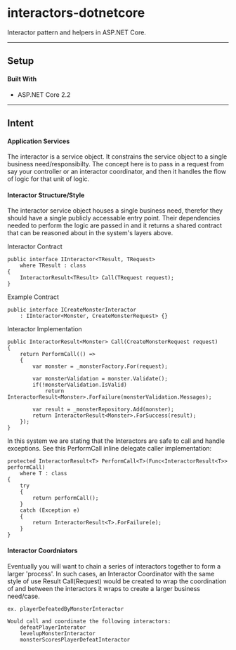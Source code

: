 # interactors-dotnetcore

Interactor pattern and helpers in ASP.NET Core.

---

## Setup

#### Built With

- ASP.NET Core 2.2

---

## Intent

#### Application Services

The interactor is a service object. It constrains the service object to a single business need/responsibilty. The concept here is to pass in a request from say your controller or an interactor coordinator, and then it handles the flow of logic for that unit of logic.

#### Interactor Structure/Style

The interactor service object houses a single business need, therefor they should have a single publicly accessable entry point. Their dependencies needed to perform the logic are passed in and it returns a shared contract that can be reasoned about in the system's layers above.

Interactor Contract
```
public interface IInteractor<TResult, TRequest>
    where TResult : class
{
    InteractorResult<TResult> Call(TRequest request);
}
```

Example Contract
```
public interface ICreateMonsterInteractor 
    : IInteractor<Monster, CreateMonsterRequest> {}
```

Interactor Implementation
```
public InteractorResult<Monster> Call(CreateMonsterRequest request)
{
    return PerformCall(() => 
    {
        var monster = _monsterFactory.For(request);

        var monsterValidation = monster.Validate();
        if(!monsterValidation.IsValid)
            return InteractorResult<Monster>.ForFailure(monsterValidation.Messages);

        var result = _monsterRepository.Add(monster);
        return InteractorResult<Monster>.ForSuccess(result);
    });
}
```

In this system we are stating that the Interactors are safe to call and handle exceptions. See this PerformCall inline delegate caller implementation:
```
protected InteractorResult<T> PerformCall<T>(Func<InteractorResult<T>> performCall)
    where T : class
{
    try
    {
        return performCall();
    }
    catch (Exception e)
    {
        return InteractorResult<T>.ForFailure(e);
    }
}
```

#### Interactor Coordniators

Eventually you will want to chain a series of interactors together to form a larger 'process'. In such cases, an Interactor Coordinator with the same style of use Result Call(Request) would be created to wrap the coordination of and between the interactors it wraps to create a larger business need/case.

```
ex. playerDefeatedByMonsterInteractor

Would call and coordinate the following interactors:
    defeatPlayerInterator
    levelupMonsterInteractor
    monsterScoresPlayerDefeatInteractor
```

